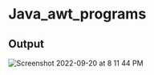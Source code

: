 # Java_awt_programs

## Output

![Screenshot 2022-09-20 at 8 11 44 PM](https://user-images.githubusercontent.com/78723011/191288577-e1c01ca0-280e-41e8-9c82-9f0f76c31b35.png)

